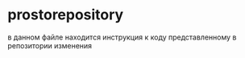 # prostorepository
в данном файле находится инструкция к коду представленному в репозитории
изменения
